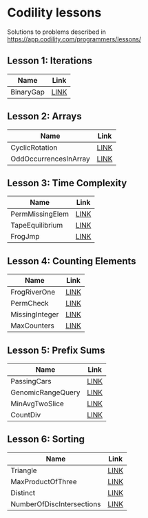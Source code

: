 # Codility lessons #

Solutions to problems described in https://app.codility.com/programmers/lessons/

## Lesson 1: Iterations
Name      | Link
--------- | ----
BinaryGap | [LINK](https://app.codility.com/demo/results/trainingRPZ39Q-CTA/ "100% result")

## Lesson 2: Arrays
Name                  | Link
----------------------| ----
CyclicRotation        | [LINK](https://app.codility.com/demo/results/trainingVAKV7S-DB3/ "100% result")
OddOccurrencesInArray | [LINK](https://app.codility.com/demo/results/trainingH9GZCC-KKX/ "100% result")

## Lesson 3: Time Complexity
Name            | Link
----------------| ----
PermMissingElem | [LINK](https://app.codility.com/demo/results/trainingF5C6RH-8BZ/ "100% result")
TapeEquilibrium | [LINK](https://app.codility.com/demo/results/training6SRBA6-93T/ "100% result")
FrogJmp         | [LINK](https://app.codility.com/demo/results/trainingFNYVD8-BC3/ "100% result")

## Lesson 4: Counting Elements
Name           | Link
---------------| ----
FrogRiverOne   | [LINK](https://app.codility.com/demo/results/trainingPVWM8S-V7J/ "100% result")
PermCheck      | [LINK](https://app.codility.com/demo/results/trainingVSRNFV-NJU/ "100% result")
MissingInteger | [LINK](https://app.codility.com/demo/results/trainingX5QGBS-NJB/ "100% result")
MaxCounters    | [LINK](https://app.codility.com/demo/results/training57BC5B-M3B/ "100% result")

## Lesson 5: Prefix Sums
Name              | Link
------------------| ----
PassingCars       | [LINK](https://app.codility.com/demo/results/trainingQ8RZJN-4J6/ "100% result")
GenomicRangeQuery | [LINK](https://app.codility.com/demo/results/trainingS58RVG-9UV/ "100% result")
MinAvgTwoSlice    | [LINK](https://app.codility.com/demo/results/trainingKKKNFD-FYK/ "100% result")
CountDiv          | [LINK](https://app.codility.com/demo/results/trainingYC49JJ-VAB/ "100% result")

## Lesson 6: Sorting
Name                      | Link
--------------------------| ----
Triangle                  | [LINK](https://app.codility.com/demo/results/trainingYT87A2-BJH/ "100% result")
MaxProductOfThree         | [LINK](XYZ "100% result")
Distinct                  | [LINK](XYZ "100% result")
NumberOfDiscIntersections | [LINK](XYZ "100% result")